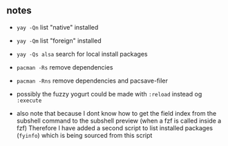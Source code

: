 ## notes
* `yay -Qn` list "native" installed
* `yay -Qm`  list "foreign" installed
* `yay -Qs alsa` search for local install packages
* `pacman -Rs` remove dependencies
* `pacman -Rns` remove dependencies and pacsave-filer
* possibly the fuzzy yogurt could be made with `:reload` instead og `:execute`

* also note that 
    because I dont know how to get the field index 
    from the subshell command to the subshell preview 
    (when a fzf is called inside a fzf) 
    Therefore I have added a second script
    to list installed packages (`fyinfo`)
    which is being sourced from this script